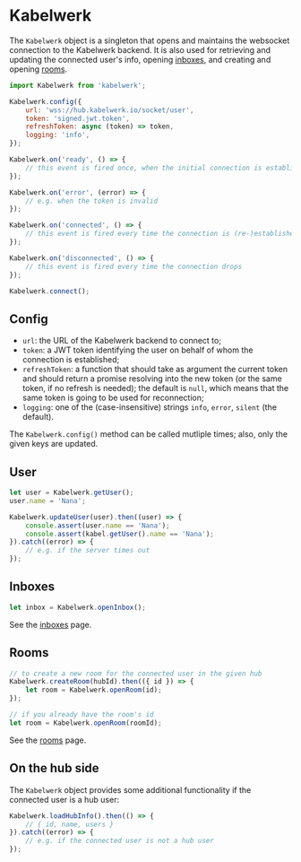 # Kabelwerk

The `Kabelwerk` object is a singleton that opens and maintains the websocket connection to the Kabelwerk backend. It is also used for retrieving and updating the connected user's info, opening [inboxes](./inboxes.md), and creating and opening [rooms](./rooms.md).

```js
import Kabelwerk from 'kabelwerk';

Kabelwerk.config({
    url: 'wss://hub.kabelwerk.io/socket/user',
    token: 'signed.jwt.token',
    refreshToken: async (token) => token,
    logging: 'info',
});

Kabelwerk.on('ready', () => {
    // this event is fired once, when the initial connection is established
});

Kabelwerk.on('error', (error) => {
    // e.g. when the token is invalid
});

Kabelwerk.on('connected', () => {
    // this event is fired every time the connection is (re-)established
});

Kabelwerk.on('disconnected', () => {
    // this event is fired every time the connection drops
});

Kabelwerk.connect();
```


## Config

- `url`: the URL of the Kabelwerk backend to connect to;
- `token`: a JWT token identifying the user on behalf of whom the connection is established;
- `refreshToken`: a function that should take as argument the current token and should return a promise resolving into the new token (or the same token, if no refresh is needed); the default is `null`, which means that the same token is going to be used for reconnection;
- `logging`: one of the (case-insensitive) strings `info`, `error`, `silent` (the default).

The `Kabelwerk.config()` method can be called mutliple times; also, only the given keys are updated.


## User

```js
let user = Kabelwerk.getUser();
user.name = 'Nana';

Kabelwerk.updateUser(user).then((user) => {
    console.assert(user.name == 'Nana');
    console.assert(kabel.getUser().name == 'Nana');
}).catch((error) => {
    // e.g. if the server times out
});
```


## Inboxes

```js
let inbox = Kabelwerk.openInbox();
```

See the [inboxes](./inboxes.md) page.


## Rooms

```js
// to create a new room for the connected user in the given hub
Kabelwerk.createRoom(hubId).then(({ id }) => {
    let room = Kabelwerk.openRoom(id);
});

// if you already have the room's id
let room = Kabelwerk.openRoom(roomId);
```

See the [rooms](./rooms.md) page.


## On the hub side

The `Kabelwerk` object provides some additional functionality if the connected user is a hub user:

```js
Kabelwerk.loadHubInfo().then(() => {
    // { id, name, users }
}).catch((error) => {
    // e.g. if the connected user is not a hub user
});
```
